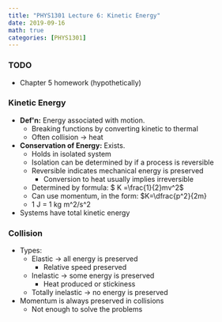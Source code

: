 ```yaml
---
title: "PHYS1301 Lecture 6: Kinetic Energy"
date: 2019-09-16
math: true 
categories: [PHYS1301]
---
```


### TODO

- Chapter 5 homework (hypothetically)

### Kinetic Energy

- **Def'n:** Energy associated with motion. 
    - Breaking functions by converting kinetic to thermal
    - Often collision &rarr; heat
- **Conservation of Energy:** Exists.
    - Holds in isolated system
    - Isolation can be determined by if a process is reversible
    - Reversible indicates mechanical energy is preserved
        - Conversion to heat usually implies irreversible
    - Determined by formula: $ K =\frac{1}{2}mv^2$
    - Can use momentum, in the form: $K=\dfrac{p^2}{2m}
    - 1 J = 1 kg m^2/s^2
- Systems have total kinetic energy

### Collision

- Types:
    - Elastic &rarr; all energy is preserved
        - Relative speed preserved
    - Inelastic &rarr; some energy is preserved
        - Heat produced or stickiness
    - Totally inelastic &rarr; no energy is preserved
- Momentum is always preserved in collisions
    - Not enough to solve the problems


